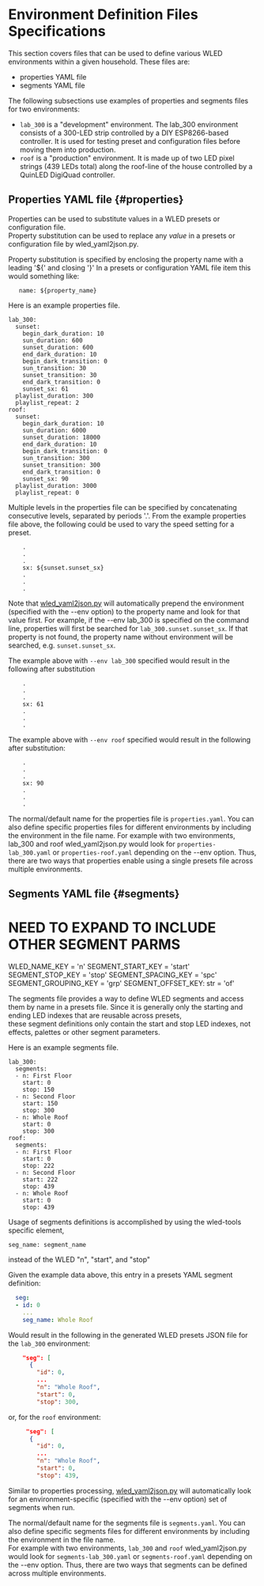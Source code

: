 # Environment Definition Files Specifications
This section covers files that can be used to define various WLED environments within a given household.
These files are:
- properties YAML file
- segments YAML file

The following subsections use examples of properties and segments files for two environments:
- ```lab_300``` is a "development" environment. The lab_300 environment consists of a 300-LED strip 
controlled by a DIY ESP8266-based controller.  It is used for testing preset and configuration 
files before moving them into production.
- ```roof``` is a "production" environment.  It is made up of two LED pixel strings (439 LEDs total) along 
the roof-line of the house controlled by a QuinLED DigiQuad controller.
 
## Properties YAML file {#properties}
Properties can be used to substitute values in a WLED presets or configuration file.  
Property substitution can be used to replace any *value* in a presets or configuration 
file by wled_yaml2json.py.

Property substitution is specified by enclosing the property name with a leading '${' and closing '}' 
In a presets or configuration YAML file item this would something like:
```
   name: ${property_name}
```

Here is an example properties file.
```
lab_300:
  sunset:
    begin_dark_duration: 10
    sun_duration: 600
    sunset_duration: 600
    end_dark_duration: 10
    begin_dark_transition: 0
    sun_transition: 30
    sunset_transition: 30
    end_dark_transition: 0
    sunset_sx: 61
  playlist_duration: 300
  playlist_repeat: 2
roof:
  sunset:
    begin_dark_duration: 10
    sun_duration: 6000
    sunset_duration: 18000
    end_dark_duration: 10
    begin_dark_transition: 0
    sun_transition: 300
    sunset_transition: 300
    end_dark_transition: 0
    sunset_sx: 90
  playlist_duration: 3000
  playlist_repeat: 0
```
Multiple levels in the properties file can be specified by concatenating consecutive levels, 
separated by periods '.'.  From the example properties file above, the following could be 
used to vary the speed setting for a preset.
```
    .
    .
    .
    sx: ${sunset.sunset_sx}
    .
    .
    .
```
Note that [wled_yaml2json.py](wled_yaml2json.py.md) will automatically prepend the environment 
(specified with the --env option) to the property name and look for that value first. For example,
if the --env lab_300 is specified on the command line, properties will first be searched for 
```lab_300.sunset.sunset_sx```. If that property is not found, the property name without environment will be 
searched, e.g. ```sunset.sunset_sx```.

The example above with ```--env lab_300``` specified would result in the following after substitution 

```
    .
    .
    .
    sx: 61
    .
    .
    .
```
The example above with ```--env roof``` specified would result in the following after substitution: 

```
    .
    .
    .
    sx: 90
    .
    .
    .
```

The normal/default name for the properties file is ```properties.yaml```.  You can also define 
specific properties files for different environments by including the environment in the file name.
For example with two environments, lab_300 
and roof wled_yaml2json.py would look for ```properties-lab_300.yaml``` or ```properties-roof.yaml``` 
depending on the --env option. Thus, there are two ways that properties enable using a 
single presets file across multiple environments.

## Segments YAML file {#segments}
# NEED TO EXPAND TO INCLUDE OTHER SEGMENT PARMS

WLED_NAME_KEY = 'n'
SEGMENT_START_KEY = 'start'
SEGMENT_STOP_KEY = 'stop'
SEGMENT_SPACING_KEY = 'spc'
SEGMENT_GROUPING_KEY = 'grp'
SEGMENT_OFFSET_KEY: str = 'of'


The segments file provides a way to define WLED segments and access them by name in a presets file. 
Since it is generally only the starting and ending LED indexes that are reusable across presets,  
these segment definitions only contain the start and stop LED indexes, not effects, palettes or 
other segment parameters.

Here is an example segments file.
```
lab_300:
  segments:
  - n: First Floor
    start: 0
    stop: 150
  - n: Second Floor
    start: 150
    stop: 300
  - n: Whole Roof
    start: 0
    stop: 300
roof:
  segments:
  - n: First Floor
    start: 0
    stop: 222
  - n: Second Floor
    start: 222
    stop: 439
  - n: Whole Roof
    start: 0
    stop: 439
```

Usage of segments definitions is accomplished by using the wled-tools specific element, 
```
seg_name: segment_name
``` 
instead of the WLED "n", "start", and "stop"

Given the example data above, this entry in a presets YAML segment definition:
```yaml
  seg:
  - id: 0
    ...
    seg_name: Whole Roof
  ```
Would result in the following in the generated WLED presets JSON file for the ```lab_300``` 
environment:
```json lines:
    "seg": [
      {
        "id": 0,
        ...
        "n": "Whole Roof",
        "start": 0,
        "stop": 300,
```
or, for the ```roof``` environment:
```json lines
     "seg": [
      {
        "id": 0,
        ...
        "n": "Whole Roof",
        "start": 0,
        "stop": 439,
```
Similar to properties processing, [wled_yaml2json.py](wled_yaml2json.py.md) will automatically look 
for an environment-specific (specified with the --env option) set of segments when run.

The normal/default name for the segments file is ```segments.yaml```.  You can also define 
specific segments files for different environments by including the environment in the file name.  
For example with two environments, ```lab_300``` and ```roof``` wled_yaml2json.py would look for 
```segments-lab_300.yaml``` or ```segments-roof.yaml``` 
depending on the --env option. Thus, there are two ways that segments can be defined
across multiple environments.
